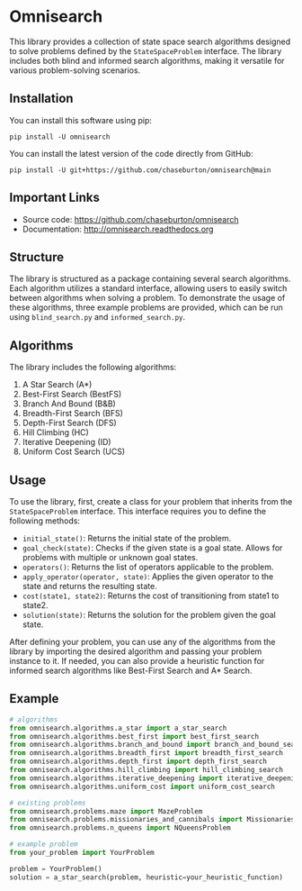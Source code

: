 # Omnisearch

This library provides a collection of state space search algorithms designed to solve problems defined by the `StateSpaceProblem` interface. The library includes both blind and informed search algorithms, making it versatile for various problem-solving scenarios.

## Installation
You can install this software using pip:
```
pip install -U omnisearch
```
You can install the latest version of the code directly from GitHub:
```
pip install -U git+https://github.com/chaseburton/omnisearch@main
```

## Important Links
- Source code: https://github.com/chaseburton/omnisearch
- Documentation: http://omnisearch.readthedocs.org

## Structure

The library is structured as a package containing several search algorithms. Each algorithm utilizes a standard interface, allowing users to easily switch between algorithms when solving a problem. To demonstrate the usage of these algorithms, three example problems are provided, which can be run using `blind_search.py` and `informed_search.py`.

## Algorithms

The library includes the following algorithms:

1. A Star Search (A*)
2. Best-First Search (BestFS)
3. Branch And Bound (B&B)
4. Breadth-First Search (BFS)
5. Depth-First Search (DFS)
6. Hill Climbing (HC)
7. Iterative Deepening (ID)
8. Uniform Cost Search (UCS)

## Usage

To use the library, first, create a class for your problem that inherits from the `StateSpaceProblem` interface. This interface requires you to define the following methods:

- `initial_state()`: Returns the initial state of the problem.
- `goal_check(state)`: Checks if the given state is a goal state. Allows for problems with multiple or unknown goal states.
- `operators()`: Returns the list of operators applicable to the problem.
- `apply_operator(operator, state)`: Applies the given operator to the state and returns the resulting state.
- `cost(state1, state2)`: Returns the cost of transitioning from state1 to state2.
- `solution(state)`: Returns the solution for the problem given the goal state.

After defining your problem, you can use any of the algorithms from the library by importing the desired algorithm and passing your problem instance to it. If needed, you can also provide a heuristic function for informed search algorithms like Best-First Search and A* Search.

## Example
```python
# algorithms
from omnisearch.algorithms.a_star import a_star_search
from omnisearch.algorithms.best_first import best_first_search
from omnisearch.algorithms.branch_and_bound import branch_and_bound_search
from omnisearch.algorithms.breadth_first import breadth_first_search
from omnisearch.algorithms.depth_first import depth_first_search
from omnisearch.algorithms.hill_climbing import hill_climbing_search
from omnisearch.algorithms.iterative_deepening import iterative_deepening_search
from omnisearch.algorithms.uniform_cost import uniform_cost_search

# existing problems
from omnisearch.problems.maze import MazeProblem
from omnisearch.problems.missionaries_and_cannibals import MissionariesAndCannibalsProblem
from omnisearch.problems.n_queens import NQueensProblem

# example problem
from your_problem import YourProblem

problem = YourProblem()
solution = a_star_search(problem, heuristic=your_heuristic_function)